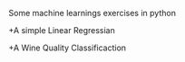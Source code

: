 Some machine learnings exercises in python


+A simple Linear Regressian


+A Wine Quality Classificaction
